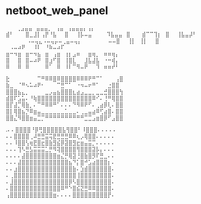 # netboot_web_panel


⠀ ⠀ ⢀⣠⣤⣤⠀⣤⣤⣤⡀⠀⢠⣤⠀⢠⣤⣤⣤⡄⢠⡄⠀ ⠀⠀⠀ ⠀⠀
⠀ ⠀ ⣾⠃⠀⠀⠀⣿⣀⣸⡇⢠⡟⠘⣧⠀⠀⣿⠀⠀⢸⡧⠤⣤
⠀⠀⠀ ⠹⣧⣤⣤⠀⣿⠀⠀⠀⣾⠉⠉⢹⡆⠀⣿⠀⠀⢸⣧⣤⡼⠃
⠀⠀⠀⠀ ⠀⠠⠤⢤⣄⠠⠤⢤⡤⠤⢀⣤⠤⢤⡄
⠀⠀⠀ ⠀⠀⠀⠤⠤⣿⠀⠀⢸⡇⠀⢸⡇⠀⠀⣿
⠀⠀⠀ ⠀⠠⠤⠴⠟⠀⠀⠸⠇⠀⠘⠷⠤⠴⠏⠀⠀⠀⠀⠀
⠀ ⣶⠒⠲⣶⠀⣶⠒⠲⣦⠀⣶⠀⢠⣶⠀⢰⡆⣠⠶⠀⠀⣶⢶⡀⠀⠶⠶⢶⡄
⠀ ⣿⠀⠀⣿⠀⣿⠤⠴⠟⠀⣿⣰⠋⣿⠀⢸⣿⣇⠀⠀⣸⣧⣼⣧⠀⠐⠒⢾⡄
⠀ ⠿⠀⠀⠿⠀⠿⠀⠀⠀⠀⠿⠁⠀⠿⠀⠸⠇⠉⠻⠤⠟⠀⠀⠹⠀⠶⠶⠞⠃


⣗⠀⠀⠀⠀⠀⠀⠀⠉⠛⠿⠿⣿⠿⣿⣿⣿⣿⠿⠿⠿⠟⠛⠉⠁⠀⠀⠀⢠⣿
⣷⣀⠀⠈⠛⠢⠥⠴⠟⠂⠀⠀⠀⠉⣛⠉⠁⠀⠐⠲⠤⠖⠛⠁⠀⠀⣐⣿⣿
⣿⣿⣿⣦⣄⡀⠀⠀⠀⠀⣀⡠⣤⣦⣿⣿⣿⣆⣴⣠⣀⣀⡀⣀⣀⣚⣿⣿⣿⢳
⣾⣿⠏⣡⣥⠄⠘⢷⣿⣿⣿⣿⣿⣿⣿⣿⣿⣿⣿⣿⣿⣿⠿⠊⠄⢘⠛⢿⣿⣿
⣿⡏⣼⡉⢿⣷⡀⠄⠉⠛⠿⠿⠛⠁⠄⠄⠄⠙⠻⠿⠟⠋⠄⢀⣴⡿⢇⠄⣿⣿
⣿⡇⢿⣿⣦⡙⠿⣶⣤⣀⣀⣀⣀⣀⣀⣁⣀⣀⠄⢀⣀⣤⣴⠿⢋⣴⣿⠄⣿⣿
⣿⣿⣌⠻⣿⣿⣶⣤⣉⡉⠛⠛⠛⠛⠛⠛⠛⠛⠛⠛⣉⣉⣠⣶⣿⡿⠋⣠⣿⣿

.⠄⠄⣿⣿⣿⣿⠘⡿⢛⣿⣿⣿⣿⣿⣧⢻⣿⣿⠃⠸⣿⣿⣿⠄⠄⠄⠄⠄
⠄⠄⣿⣿⣿⣿⢀⠼⣛⣛⣭⢭⣟⣛⣛⣛⠿⠿⢆⡠⢿⣿⣿⠄⠄⠄⠄⠄
⠄⠄⠸⣿⣿⢣⢶⣟⣿⣖⣿⣷⣻⣮⡿⣽⣿⣻⣖⣶⣤⣭⡉⠄⠄⠄⠄⠄
⠄⠄⠄⢹⠣⣛⣣⣭⣭⣭⣁⡛⠻⢽⣿⣿⣿⣿⢻⣿⣿⣿⣽⡧⡄⠄⠄⠄
⠄⠄⠄⠄⣼⣿⣿⣿⣿⣿⣿⣿⣿⣶⣌⡛⢿⣽⢘⣿⣷⣿⡻⠏⣛⣀⠄⠄
⠄⠄⠄⣼⣿⣿⣿⣿⣿⣿⣿⣿⣿⣿⣿⣿⣦⠙⡅⣿⠚⣡⣴⣿⣿⣿⡆⠄
⠄⠄⣰⣿⣿⣿⣿⣿⣿⣿⣿⣿⣿⣿⣿⣿⣿⣷⠄⣱⣾⣿⣿⣿⣿⣿⣿⠄
⠄⢀⣿⣿⣿⣿⣿⣿⣿⣿⣿⣿⣿⣿⣿⣿⣿⣿⢸⣿⣿⣿⣿⣿⣿⣿⣿⠄
⠄⣸⣿⣿⣿⣿⣿⣿⣿⣿⣿⣿⣿⣿⣿⣿⡿⠣⣿⣿⣿⣿⣿⣿⣿⣿⣿⠄
⠄⣿⣿⣿⣿⣿⣿⣿⣿⣿⣿⣿⣿⣿⠿⠛⠑⣿⣮⣝⣛⠿⠿⣿⣿⣿⣿⠄
⢠⣿⣿⣿⣿⣿⣿⣿⣿⣿⣿⣿⣶⠄⠄⠄⠄⣿⣿⣿⣿⣿⣿⣿⣿⣿⡟⠄
